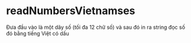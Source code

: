 # readNumbersVietnamses
Đưa đầu vào là một dãy số (tối đa 12 chữ số) và sau đó in ra string đọc số đó bằng tiếng Việt có dấu
